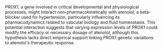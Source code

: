 PROX1, a gene involved in critical developmental and physiological processes, might interact non-pharmacokinetically with atenolol, a beta-blocker used for hypertension, particularly influencing its pharmacodynamics related to vascular biology and fluid homeostasis. This potential interaction suggests that varying expression levels of PROX1 could modify the efficacy or necessary dosage of atenolol, although this hypothesis lacks direct empirical support linking PROX1 genetic variations to atenolol's therapeutic response.